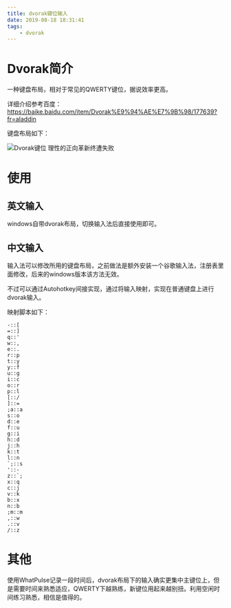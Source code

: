 ```yaml
---
title: dvorak键位输入
date: 2019-08-18 18:31:41
tags:
    - dvorak
---
```


# Dvorak简介

一种键盘布局，相对于常见的QWERTY键位，据说效率更高。

详细介绍参考百度：https://baike.baidu.com/item/Dvorak%E9%94%AE%E7%9B%98/177639?fr=aladdin

键盘布局如下：

![Dvorak键位 理性的正向革新终遭失败 ](https://article-fd.zol-img.com.cn/t_s640x2000/g5/M00/0C/01/ChMkJ1p4EcWIcN5IAADBoGvXxk0AAkrAQOorMsAAMG4618.jpg)

# 使用

## 英文输入

windows自带dvorak布局，切换输入法后直接使用即可。

## 中文输入

输入法可以修改所用的键盘布局，之前做法是额外安装一个谷歌输入法，注册表里面修改，后来的windows版本该方法无效。

不过可以通过Autohotkey间接实现，通过将输入映射，实现在普通键盘上进行dvorak输入。

映射脚本如下：

```
-::[
=::]
q::'
w::,
e::.
r::p
t::y
y::f
u::g
i::c
o::r
p::l
[::/
]::=
;a::a
s::o
d::e
f::u
g::i
h::d
j::h
k::t
l::n
`;::s
'::-
z::`;
x::q
c::j
v::k
b::x
n::b
;m::m
,::w
.::v
/::z
```



# 其他

使用WhatPulse记录一段时间后，dvorak布局下的输入确实更集中主键位上，但是需要时间来熟悉适应，QWERTY下越熟练，新键位用起来越别扭。利用空闲时间练习熟悉，相信是值得的。